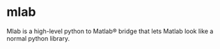 mlab
====

Mlab is a high-level python to Matlab® bridge that lets Matlab look like a normal python library.
